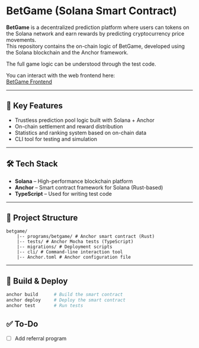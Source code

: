 ﻿# BetGame (Solana Smart Contract)

**BetGame** is a decentralized prediction platform where users can tokens on the Solana network and earn rewards by predicting cryptocurrency price movements.  
This repository contains the on-chain logic of BetGame, developed using the Solana blockchain and the Anchor framework.

The full game logic can be understood through the test code.

You can interact with the web frontend here:  
[BetGame Frontend](https://github.com/JakeB-5/betgame-frontend)

---

## 📌 Key Features

- Trustless prediction pool logic built with Solana + Anchor
- On-chain settlement and reward distribution
- Statistics and ranking system based on on-chain data
- CLI tool for testing and simulation

---

## 🛠️ Tech Stack

- **Solana** – High-performance blockchain platform
- **Anchor** – Smart contract framework for Solana (Rust-based)
- **TypeScript** – Used for writing test code

---

## 📂 Project Structure
```
betgame/
    |-- programs/betgame/ # Anchor smart contract (Rust)
    |-- tests/ # Anchor Mocha tests (TypeScript)
    |-- migrations/ # Deployment scripts
    |-- cli/ # Command-line interaction tool
    |-- Anchor.toml # Anchor configuration file
```

---

## 🚀 Build & Deploy

```bash
anchor build      # Build the smart contract
anchor deploy     # Deploy the smart contract
anchor test       # Run tests
```

## ✅ To-Do
- [ ] Add referral program
